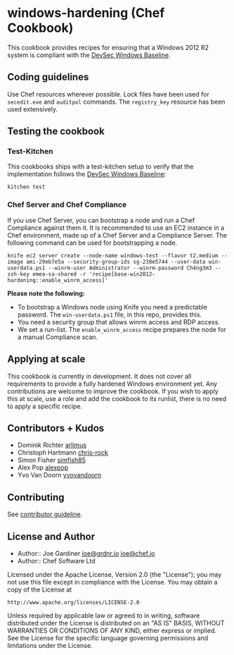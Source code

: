 # windows-hardening (Chef Cookbook)

This cookbook provides recipes for ensuring that a Windows 2012 R2 system is compliant with the [DevSec Windows Baseline](https://github.com/dev-sec/windows-baseline).

## Coding guidelines
Use Chef resources wherever possible. Lock files have been used for `secedit.exe` and `auditpol` commands. The `registry_key` resource has been used extensively.

## Testing the cookbook

### Test-Kitchen

This cookbooks ships with a test-kitchen setup to verify that the implementation follows the [DevSec Windows Baseline](https://github.com/dev-sec/windows-baseline):

```
kitchen test
```

### Chef Server and Chef Compliance

If you use Chef Server, you can bootstrap a node and run a Chef Compliance against them it. It is recommended to use an EC2 instance in a Chef environment, made up of a Chef Server and a Compliance Server. The following command can be used for bootstrapping a node.

```
knife ec2 server create --node-name windows-test --flavor t2.medium --image ami-29eb7e5a --security-group-ids sg-238e5744 --user-data win-userdata.ps1 --winrm-user Administrator --winrm-password Ch4ng3m3 --ssh-key emea-sa-shared -r 'recipe[base-win2012-hardening::enable_winrm_access]'
```

**Please note the following:**
* To bootstrap a Windows node using Knife you need a predictable password. The `win-userdata.ps1` file, in this repo, provides this.
* You need a security group that allows winrm access and RDP access.
* We set a run-list. The `enable_winrm_access` recipe prepares the node for a manual Compliance scan.

## Applying at scale
This cookbook is currently in development. It does not cover all requirements to provide a fully hardened Windows environment yet. Any contributions are welcome to improve the cookbook. If you wish to apply this at scale, use a role and add the cookbook to its runlist, there is no need to apply a specific recipe.

## Contributors + Kudos

* Dominik Richter [arlimus](https://github.com/arlimus)
* Christoph Hartmann [chris-rock](https://github.com/chris-rock)
* Simon Fisher [simfish85](https://github.com/simfish85)
* Alex Pop [alexpop](https://github.com/alexpop)
* Yvo Van Doorn [yvovandoorn](https://github.com/yvovandoorn)


## Contributing

See [contributor guideline](CONTRIBUTING.md).


## License and Author

* Author:: Joe Gardiner <joe@grdnr.io> <joe@chef.io>
* Author:: Chef Software Ltd

Licensed under the Apache License, Version 2.0 (the "License");
you may not use this file except in compliance with the License.
You may obtain a copy of the License at

    http://www.apache.org/licenses/LICENSE-2.0

Unless required by applicable law or agreed to in writing, software
distributed under the License is distributed on an "AS IS" BASIS,
WITHOUT WARRANTIES OR CONDITIONS OF ANY KIND, either express or implied.
See the License for the specific language governing permissions and
limitations under the License.
